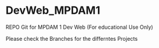 # DevWeb_MPDAM1
 REPO Git for MPDAM 1 Dev Web (For educational Use Only)

Please check the Branches for the differntes Projects
